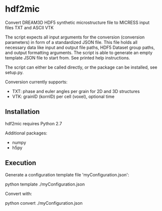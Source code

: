 # hdf2mic

Convert DREAM3D HDF5 synthetic microstructure file
to MICRESS input files TXT and ASCII VTK

The script expects all input arguments for the conversion (conversion parameters)
in form of a standardized JSON file. This file holds all necessary data like input
and output file paths, HDF5 Dataset group paths, and output formatting arguments.
The script is able to generate an empty template JSON file to start from.
See printed help instructions.

The script can either be called directly, or the package can be installed, see setup.py.

Conversion currently supports:

- TXT: phase and euler angles per grain for 2D and 3D structures
- VTK: grainID (kornID) per cell (voxel), optional time


## Installation

hdf2mic requires Python 2.7

Additional packages:

* numpy
* h5py

## Execution

Generate a configuration template file 'myConfiguration.json':  

python template ./myConfiguration.json

Convert with:

python convert ./myConfiguration.json




